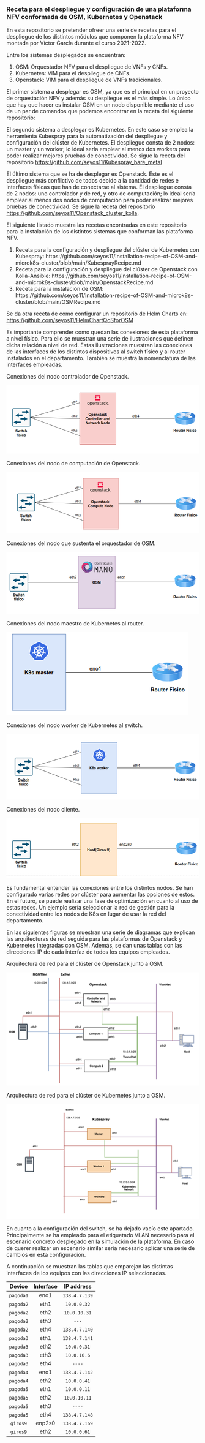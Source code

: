 ### Receta para el despliegue y configuración de una plataforma NFV conformada de OSM, Kubernetes y Openstack
En esta repositorio se pretender ofreer una serie de recetas para el despliegue de los distintos módulos que componen la plataforma NFV montada por Víctor García durante el curso 2021-2022.


Entre los sistemas desplegados se encuentran:
<ol>
  <li> OSM: Orquestador NFV para el despliegue de VNFs y CNFs.</li>
  <li> Kubernetes: VIM para el despliegue de CNFs. </li>
  <li> Openstack: VIM para el despliegue de VNFs tradicionales.</li>
</ol>

El primer sistema a desplegar es OSM, ya que es el principal en un proyecto de orquestación NFV y además su despliegue es el más simple. Lo único que hay que hacer es instalar OSM en un nodo disponible mediante el uso de un par de comandos que podemos encontrar en la receta del siguiente repositorio: 

El segundo sistema a desplegar es Kubernetes. En este caso se emplea la herramienta Kubespray para la automatización del despliegue y configuración del clúster de Kubernetes. El despliegue consta de 2 nodos: un master y un worker; lo ideal sería emplear al menos dos workers para poder realizar mejores pruebas de conectividad. Se sigue la receta del repositorio https://github.com/seyos11/Kubespray_bare_metal

El último sistema que se ha de desplegar es Openstack. Este es el despliegue más conflictivo de todos debido a la cantidad de redes e interfaces físicas que han de conectarse al sistema. El despliegue consta de 2 nodos: uno controlador y de red, y otro de computación; lo ideal sería emplear al menos dos nodos de computación para poder realizar mejores pruebas de conectividad. Se sigue la receta del repositorio https://github.com/seyos11/Openstack_cluster_kolla.

El siguiente listado muestra las recetas encontradas en este repositorio para la instalación de los distintos sistemas que conforman las plataforma NFV.

<ol>
  <li> Receta para la configuración y despliegue del clúster de Kubernetes con Kubespray: https://github.com/seyos11/Installation-recipe-of-OSM-and-microk8s-cluster/blob/main/KubesprayRecipe.md </li>
  <li> Receta para la configuración y despliegue del clúster de Openstack con Kolla-Ansible: https://github.com/seyos11/Installation-recipe-of-OSM-and-microk8s-cluster/blob/main/OpenstackRecipe.md </li>
  <li> Receta para la instalación de OSM: https://github.com/seyos11/Installation-recipe-of-OSM-and-microk8s-cluster/blob/main/OSMRecipe.md</li>
</ol>

Se da otra receta de como configurar un repositorio de Helm Charts en: https://github.com/seyos11/HelmChartQoSforOSM

Es importante comprender como quedan las conexiones de esta plataforma a nivel físico. Para ello se muestran una serie de ilustraciones que definen dicha relación a nivel de red. Estas ilustraciones muestran las conexiones de las interfaces de los distintos dispositivos al switch físico y al router instalados en el departamento. También se muestra la nomenclatura de las interfaces empleadas.

Conexiones del nodo controlador de Openstack.

![Alt text](./images/OpenstackControllerSwitch.png?raw=true "Openstack Controller switch")

Conexiones del nodo de computación de Openstack.

![Alt text](./images/OpenstackComputeSwitch.png?raw=true "Openstack Compute switch")

Conexiones del nodo que sustenta el orquestador de OSM.

![Alt text](./images/OsmSwitch.png?raw=true "Osm connection to switch")

Conexiones del nodo maestro de Kubernetes al router.

![Alt text](./images/K8sMRouter.png?raw=true "Kubernetes Master connection to router")

Conexiones del nodo worker de Kubernetes al switch.

![Alt text](./images/K8sW1Switch.png?raw=true "Kubernetes Worker connection to switch")

Conexiones del nodo cliente.

![Alt text](./images/clienteSwitch.png?raw=true "Connection from host to switch")

Es fundamental entender las conexiones entre los distintos nodos. Se han configurado varias redes por clúster para aumentar las opciones de estos. En el futuro, se puede realizar una fase de optimización en cuanto al uso de estas redes. Un ejemplo sería seleccionar la red de gestión para la conectividad entre los nodos de K8s en lugar de usar la red del departamento. 

En las siguientes figuras se muestran una serie de diagramas que explican las arquitecturas de red seguida para las plataformas de Openstack y Kubernetes integradas con OSM. Además, se dan unas tablas con las direcciones IP de cada interfaz de todos los equipos empleados. 


Arquitectura de red para el clúster de Openstack junto a OSM.

![Alt text](./images/Openstack.png?raw=true "Connection from host to switch")

Arquitectura de red para el clúster de Kubernetes junto a OSM.

![Alt text](./images/Kubespray.png?raw=true "Connection from host to switch")

En cuanto a la configuración del switch, se ha dejado vacío este apartado. Principalmente se ha empleado para el etiquetado VLAN necesario para el escenario concreto desplegado en la simulación de la plataforma. En caso de querer realizar un escenario similar sería necesario aplicar una serie de cambios en esta configuración.

A continuación se muestran las tablas que emparejan las distintas interfaces de los equipos con las direcciones IP seleccionadas.

| Device     | Interface      | IP address  |
| :---: |   :---:       | :---: |
| `pagoda1`        | eno1         | `138.4.7.139`   |
| `pagoda2`         | eth1         | `10.0.0.32`   |
| `pagoda2`         | eth2         | `10.0.10.31`   |
| `pagoda2`         | eth3         | `---`   |
| `pagoda2`         | eth4         | `138.4.7.140`   |
| `pagoda3`         | eth1         | `138.4.7.141`   |
| `pagoda3`         | eth2         | `10.0.0.31`   |
| `pagoda3`         | eth3         | `10.0.10.6`   |
| `pagoda3`         | eth4         | `----`   |
| `pagoda4`         | eno1         | `138.4.7.142`   |
| `pagoda4`         | eth2         | `10.0.0.41`   |
| `pagoda5`         | eth1         | `10.0.0.11`   |
| `pagoda5`         | eth2         | `10.0.10.11`   |
| `pagoda5`         | eth3         | `----`   |
| `pagoda5`         | eth4         | `138.4.7.148`   |
| `giros9`         | enp2s0         | `138.4.7.169`   |
| `giros9`         | eth2         | `10.0.0.61`   |




